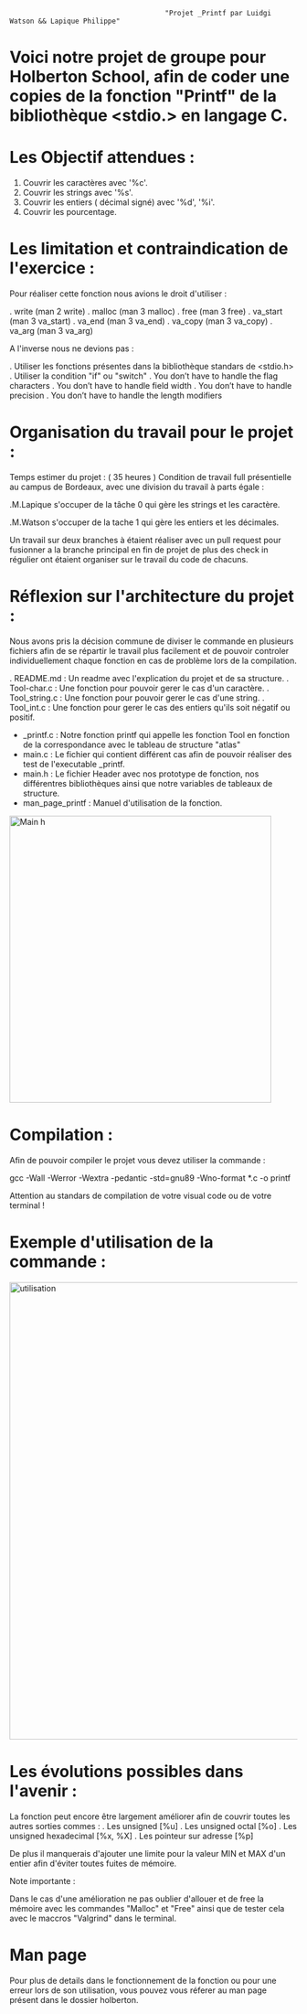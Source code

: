                                           "Projet _Printf par Luidgi Watson && Lapique Philippe"

# Voici notre projet de groupe pour Holberton School, afin de coder une copies de la fonction "Printf" de la bibliothèque <stdio.> en langage C.

# Les Objectif attendues : 
  1. Couvrir les caractères avec '%c'.
  2. Couvrir les strings avec '%s'.
  3. Couvrir les entiers ( décimal signé) avec '%d', '%i'.
  4. Couvrir les pourcentage.

# Les limitation et contraindication de l'exercice :

Pour réaliser cette fonction nous avions le droit d'utiliser :

  . write (man 2 write)
  . malloc (man 3 malloc)
  . free (man 3 free)
  . va_start (man 3 va_start)
  . va_end (man 3 va_end)
  . va_copy (man 3 va_copy)
  . va_arg (man 3 va_arg)

A l'inverse nous ne devions pas :

  . Utiliser les fonctions présentes dans la bibliothèque standars de <stdio.h>
  . Utiliser la condition "if" ou "switch"
  . You don’t have to handle the flag characters
  . You don’t have to handle field width
  . You don’t have to handle precision
  . You don’t have to handle the length modifiers

# Organisation du travail pour le projet : 

Temps estimer du projet : ( 35 heures ) 
Condition de travail full présentielle au campus de Bordeaux, avec une division du travail à parts égale :

.M.Lapique s'occuper de la tâche 0 qui gère les strings et les caractère. 

.M.Watson s'occuper de la tache 1 qui gère les entiers et les décimales.

Un travail sur deux branches à étaient réaliser avec un pull request pour fusionner a la branche principal en fin de projet de plus des check in régulier ont étaient organiser sur le travail du code de chacuns.

# Réflexion sur l'architecture du projet : 

Nous avons pris la décision commune de diviser le commande en plusieurs fichiers afin de se répartir le travail plus facilement et de pouvoir controler individuellement chaque fonction en cas de problème lors de la compilation.

. README.md : Un readme avec l'explication du projet et de sa structure. 
. Tool-char.c : Une fonction pour pouvoir gerer le cas d'un caractère.
. Tool_string.c : Une fonction pour pouvoir gerer le cas d'une string. 
. Tool_int.c : Une fonction pour gerer le cas des entiers qu'ils soit négatif ou positif.
- _printf.c : Notre fonction printf qui appelle les fonction Tool en fonction de la correspondance avec le tableau de structure "atlas"
- main.c : Le fichier qui contient différent cas afin de pouvoir réaliser des test de l'executable _printf.
- main.h : Le fichier Header avec nos prototype de fonction, nos différentres bibliothèques ainsi que notre variables de tableaux de structure.
- man_page_printf : Manuel d'utilisation de la fonction.

<img width="458" height="502" alt="Main h" src="https://github.com/user-attachments/assets/c447bf2e-1d45-43f7-9492-f03050658d0b" />

# Compilation :

Afin de pouvoir compiler le projet vous devez utiliser la commande : 

gcc -Wall -Werror -Wextra -pedantic -std=gnu89 -Wno-format *.c -o printf

Attention au standars de compilation de votre visual code ou de votre terminal !

# Exemple d'utilisation de la commande :

<img width="926" height="800" alt="utilisation" src="https://github.com/user-attachments/assets/524b91d5-8b70-4579-bbc9-45cfbe4777e1" />

# Les évolutions possibles dans l'avenir :

La fonction peut encore être largement améliorer afin de couvrir toutes les autres sorties commes : 
  . Les unsigned [%u]
  . Les unsigned octal [%o]
  . Les unsigned hexadecimal [%x, %X]
  . Les pointeur sur adresse [%p]

De plus il manquerais d'ajouter une limite pour la valeur MIN et MAX d'un entier afin d'éviter toutes fuites de mémoire.

Note importante : 

Dans le cas d'une amélioration ne pas oublier d'allouer et de free la mémoire avec les commandes "Malloc" et "Free" ainsi que de tester cela avec le maccros "Valgrind" dans le terminal.

# Man page 

Pour plus de details dans le fonctionnement de la fonction ou pour une erreur lors de son utilisation, vous pouvez vous réferer au man page présent dans le dossier holberton.



